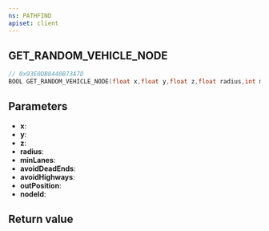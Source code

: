 ```yaml
---
ns: PATHFIND
apiset: client
---
```

## GET_RANDOM_VEHICLE_NODE

```c
// 0x93E0DB8440B73A7D
BOOL GET_RANDOM_VEHICLE_NODE(float x,float y,float z,float radius,int minLanes,BOOL avoidDeadEnds,BOOL avoidHighways,Vector3* outPosition,int* nodeId);
```


## Parameters
* **x**:
* **y**:
* **z**:
* **radius**:
* **minLanes**:
* **avoidDeadEnds**:
* **avoidHighways**:
* **outPosition**:
* **nodeId**:

## Return value